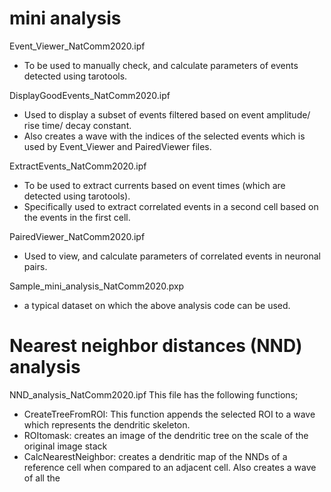 # mini analysis

Event_Viewer_NatComm2020.ipf 
- To be used to manually check, and calculate parameters of events detected using tarotools.

DisplayGoodEvents_NatComm2020.ipf
- Used to display a subset of events filtered based on event amplitude/ rise time/ decay constant.
- Also creates a wave with the indices of the selected events which is used by Event_Viewer and PairedViewer files.

ExtractEvents_NatComm2020.ipf
- To be used to extract currents based on event times (which are detected using tarotools).
- Specifically used to extract correlated events in a second cell based on the events in the first cell.

PairedViewer_NatComm2020.ipf
- Used to view, and calculate parameters of correlated events in neuronal pairs.

Sample_mini_analysis_NatComm2020.pxp
- a typical dataset on which the above analysis code can be used.

# Nearest neighbor distances (NND) analysis

NND_analysis_NatComm2020.ipf
This file has the following functions;
- CreateTreeFromROI: This function appends the selected ROI to a wave which represents the dendritic skeleton.
- ROItomask: creates an image of the dendritic tree on the scale of the original image stack
- CalcNearestNeighbor: creates a dendritic map of the NNDs of a reference cell when compared to an adjacent cell. Also creates a wave of all the 


